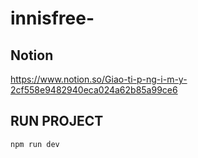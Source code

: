 # innisfree-
## Notion
https://www.notion.so/Giao-ti-p-ng-i-m-y-2cf558e9482940eca024a62b85a99ce6

## RUN PROJECT 

```bash
npm run dev
```
